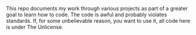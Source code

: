 This repo documents my work through various projects as part of a greater goal to learn how to code. The code is awful and probably violates standards. If, for some unbelievable reason, you want to use it, all code here is under The Unlicense. 
